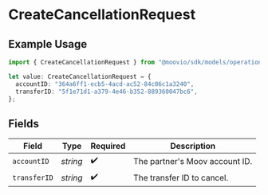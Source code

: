 # CreateCancellationRequest

## Example Usage

```typescript
import { CreateCancellationRequest } from "@moovio/sdk/models/operations";

let value: CreateCancellationRequest = {
  accountID: "364a6ff1-ecb5-4acd-ac52-84c06c1a3240",
  transferID: "5f1e71d1-a379-4e46-b352-889360047bc6",
};
```

## Fields

| Field                          | Type                           | Required                       | Description                    |
| ------------------------------ | ------------------------------ | ------------------------------ | ------------------------------ |
| `accountID`                    | *string*                       | :heavy_check_mark:             | The partner's Moov account ID. |
| `transferID`                   | *string*                       | :heavy_check_mark:             | The transfer ID to cancel.     |